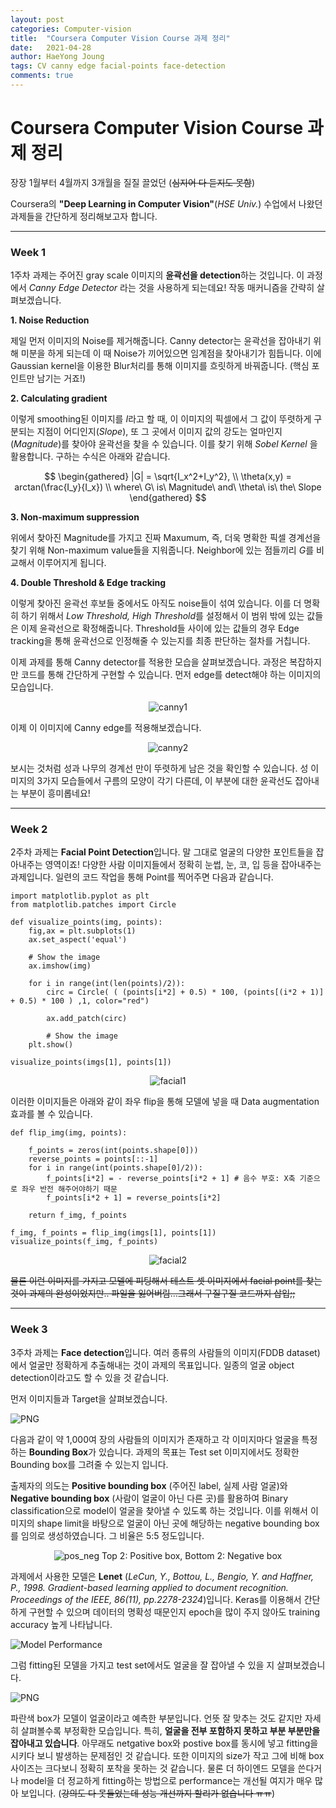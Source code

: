 ```yaml
---
layout: post
categories: Computer-vision
title:  "Coursera Computer Vision Course 과제 정리"
date:   2021-04-28
author: HaeYong Joung
tags: CV canny edge facial-points face-detection
comments: true
---
```


Coursera Computer Vision Course 과제 정리
===============

장장 1월부터 4월까지 3개월을 질질 끌었던 (~~심지어 다 듣지도 못함~~)

Coursera의 **"Deep Learning in Computer Vision"**(*HSE Univ.*) 수업에서 나왔던 과제들을 간단하게 정리해보고자 합니다.

- - -
### Week 1

1주차 과제는 주어진 gray scale 이미지의 **윤곽선을 detection**하는 것입니다.
이 과정에서 *Canny Edge Detector* 라는 것을 사용하게 되는데요! 작동 매커니즘을 간략히 살펴보겠습니다.

**1. Noise Reduction**

제일 먼저 이미지의 Noise를 제거해줍니다. Canny detector는 윤곽선을 잡아내기 위해 미분을 하게 되는데 이 때 Noise가 끼어있으면 임계점을 찾아내기가 힘듭니다. 이에 Gaussian kernel을 이용한 Blur처리를 통해 이미지를 흐릿하게 바꿔줍니다. (핵심 포인트만 남기는 거죠!)  

**2. Calculating gradient**

이렇게 smoothing된 이미지를 $I$라고 할 때, 이 이미지의 픽셀에서 그 값이 뚜렷하게 구분되는 지점이 어디인지(*Slope*), 또 그 곳에서 이미지 값의 강도는 얼마인지(*Magnitude*)를 찾아야 윤곽선을 찾을 수 있습니다.
이를 찾기 위해 *Sobel Kernel* 을 활용합니다. 구하는 수식은 아래와 같습니다.

$$
\begin{gathered}
|G| = \sqrt{I_x^2+I_y^2}, \\
\theta(x,y) = arctan(\frac{I_y}{I_x}) \\
where\ G\ is\ Magnitude\ and\ \theta\ is\ the\ Slope
\end{gathered}
$$

**3. Non-maximum suppression**

위에서 찾아진 Magnitude를 가지고 진짜 Maxumum, 즉, 더욱 명확한 픽셀 경계선을 찾기 위해 Non-maximum value들을 지워줍니다. Neighbor에 있는 점들끼리 $G$를 비교해서 이루어지게 됩니다.
<br/>

**4. Double Threshold & Edge tracking**

이렇게 찾아진 윤곽선 후보들 중에서도 아직도 noise들이 섞여 있습니다. 이를 더 명확히 하기 위해서 *Low Threshold, High Threshold*를 설정해서 이 범위 밖에 있는 값들은 이제 윤곽선으로 확정해줍니다.
Threshold들 사이에 있는 값들의 경우 Edge tracking을 통해 윤곽선으로 인정해줄 수 있는지를 최종 판단하는 절차를 거칩니다.
<br/>


이제 과제를 통해 Canny detector를 적용한 모습을 살펴보겠습니다. 과정은 복잡하지만 코드를 통해 간단하게 구현할 수 있습니다. 먼저 edge를 detect해야 하는 이미지의 모습입니다.

<p align="center">
  <img src="https://decision-J.github.io/assets/coursera_ComputerVision/canny1.PNG" alt="canny1"/>
</p>

이제 이 이미지에 Canny edge를 적용해보겠습니다.

<p align="center">
  <img src="https://decision-J.github.io/assets/coursera_ComputerVision/canny2.PNG" alt="canny2"/>
</p>

보시는 것처럼 성과 나무의 경계선 만이 뚜렷하게 남은 것을 확인할 수 있습니다. 성 이미지의 3가지 모습들에서 구름의 모양이 각기 다른데, 이 부분에 대한 윤곽선도 잡아내는 부분이 흥미롭네요!


- - -
### Week 2

2주차 과제는 **Facial Point Detection**입니다. 말 그대로 얼굴의 다양한 포인트들을 잡아내주는 영역이죠!
다양한 사람 이미지들에서 정확히 눈썹, 눈, 코, 입 등을 잡아내주는 과제입니다.
일련의 코드 작업을 통해 Point를 찍어주면 다음과 같습니다.

```{.python}
import matplotlib.pyplot as plt
from matplotlib.patches import Circle

def visualize_points(img, points):
    fig,ax = plt.subplots(1)
    ax.set_aspect('equal')

    # Show the image
    ax.imshow(img)

    for i in range(int(len(points)/2)):
        circ = Circle( ( (points[i*2] + 0.5) * 100, (points[(i*2 + 1)] + 0.5) * 100 ) ,1, color="red")

        ax.add_patch(circ)

        # Show the image
    plt.show()

visualize_points(imgs[1], points[1])
```
<p align="center">
  <img src="https://decision-J.github.io/assets/coursera_ComputerVision/facial1.png" alt="facial1"/>
</p>

이러한 이미지들은 아래와 같이 좌우 flip을 통해 모델에 넣을 때 Data augmentation 효과를 볼 수 있습니다.

```{.python}
def flip_img(img, points):

    f_points = zeros(int(points.shape[0]))
    reverse_points = points[::-1]
    for i in range(int(points.shape[0]/2)):
        f_points[i*2] = - reverse_points[i*2 + 1] # 음수 부호: X축 기준으로 좌우 반전 해주어야하기 때문
        f_points[i*2 + 1] = reverse_points[i*2]

    return f_img, f_points

f_img, f_points = flip_img(imgs[1], points[1])
visualize_points(f_img, f_points)
```
<p align="center">
  <img src="https://decision-J.github.io/assets/coursera_ComputerVision/facial2.png" alt="facial2"/>
</p>

~~물론 이런 이미지를 가지고 모델에 피팅해서 테스트 셋 이미지에서 facial point를 찾는 것이 과제의 완성이었지만.. 파일을 잃어버림...그래서 구질구질 코드까지 삽입;;~~

- - -
### Week 3

3주차 과제는 **Face detection**입니다. 여러 종류의 사람들의 이미지(FDDB dataset)에서 얼굴만 정확하게 추출해내는 것이 과제의 목표입니다. 일종의 얼굴 object detection이라고도 할 수 있을 것 같습니다.

먼저 이미지들과 Target을 살펴보겠습니다.

![PNG](https://decision-J.github.io/assets/coursera_ComputerVision/data&target.PNG)

다음과 같이 약 1,000여 장의 사람들의 이미지가 존재하고 각 이미지마다 얼굴을 특정하는 **Bounding Box**가 있습니다. 과제의 목표는 Test set 이미지에서도 정확한 Bounding box를 그려줄 수 있는지 입니다.

출제자의 의도는 **Positive bounding box** (주어진 label, 실제 사람 얼굴)와 **Negative bounding box** (사람이 얼굴이 아닌 다른 곳)를 활용하여 Binary classification으로 model이 얼굴을 찾아낼 수 있도록 하는 것입니다. 이를 위해서 이미지의 shape limit을 바탕으로 얼굴이 아닌 곳에 해당하는 negative bounding box를 임의로 생성하였습니다. 그 비율은 5:5 정도입니다.

<p align="center">
  <img src="https://decision-J.github.io/assets/coursera_ComputerVision/pos_neg.png" alt="pos_neg"/>
  Top 2: Positive box, Bottom 2: Negative box
</p>

과제에서 사용한 모델은 **Lenet** (*LeCun, Y., Bottou, L., Bengio, Y. and Haffner, P., 1998. Gradient-based learning applied to document recognition. Proceedings of the IEEE, 86(11), pp.2278-2324*)입니다. Keras를 이용해서 간단하게 구현할 수 있으며 데이터의 명확성 때문인지 epoch을 많이 주지 않아도 training accuracy 높게 나타납니다.

![Model Performance](https://decision-J.github.io/assets/coursera_ComputerVision/performance.PNG)

그럼 fitting된 모델을 가지고 test set에서도 얼굴을 잘 잡아낼 수 있을 지 살펴보겠습니다.

![PNG](https://decision-J.github.io/assets/coursera_ComputerVision/pred.PNG)

파란색 box가 모델이 얼굴이라고 예측한 부분입니다. 언뜻 잘 맞추는 것도 같지만 자세히 살펴볼수록 부정확한 모습입니다. 특히, **얼굴을 전부 포함하지 못하고 부분 부분만을 잡아내고 있습니다**. 아무래도 netgative box와 postive box를 동시에 넣고 fitting을 시키다 보니 발생하는 문제점인 것 같습니다. 또한 이미지의 size가 작고 그에 비해 box 사이즈는 크다보니 정확히 포착을 못하는 것 같습니다. 물론 더 하이엔드 모델을 쓴다거나 model을 더 정교하게 fitting하는 방법으로 performance는 개선될 여지가 매우 많아 보입니다. (~~강의도 다 못들었는데 성능 개선까지 할리가 없습니다 ㅠㅠ~~)
